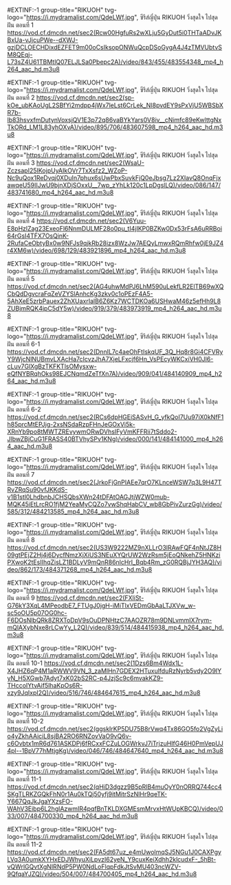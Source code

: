 #EXTINF:-1 group-title="RIKUOH" tvg-logo="https://i.mydramalist.com/QdeLWf.jpg", ซีรีส์ญี่ปุ่น RIKUOH วิ่งสุดใจ ไปสุดฝัน ตอนที่ 1
https://vod.cf.dmcdn.net/sec2(Rcw00HgfuRs2wXLju5GyDut5i0THTaADvJKBxUa-vJjcuPWe--dXWJ-gzjDCLOECHDixdEZFET9m00oCsIksopONWuQcpDSoGygA4J4zTMVUbtvSM8QEqj-L73sZ4U61TBMtlQ07ELJLSa0Pbepc2A)/video/843/455/483554348_mp4_h264_aac_hd.m3u8

#EXTINF:-1 group-title="RIKUOH" tvg-logo="https://i.mydramalist.com/QdeLWf.jpg", ซีรีส์ญี่ปุ่น RIKUOH วิ่งสุดใจ ไปสุดฝัน ตอนที่ 2
https://vod.cf.dmcdn.net/sec2(sp-kOe_ubKAoUgL2SBfYi2mdpp4jWx7leLst6CrLek_NI8pvdEY9sPxVjU5WBSbXR7b-lb83hsvxfmDutynVoxsjQV1E3p72q86vaBYkYars0V8iv__cNimfc89eKwlttgNxTkORd_LM1L83yhOXvA)/video/895/706/483607598_mp4_h264_aac_hd.m3u8

#EXTINF:-1 group-title="RIKUOH" tvg-logo="https://i.mydramalist.com/QdeLWf.jpg", ซีรีส์ญี่ปุ่น RIKUOH วิ่งสุดใจ ไปสุดฝัน ตอนที่ 3
https://vod.cf.dmcdn.net/sec2(WsaU-ZczsapI25IKojpUyAIkOVr7TxXsfz2_WZoP-Nc9uQox1ReDvqj0XDuIn7phux6sUwPbxSuvkFjQ0eJbsg7Lz2XIavQ8OnqFjxawqeU59IIJwU9bjnXDjSOxxU__7wp_zYhLk120c1LpDgslLQ)/video/086/147/483741680_mp4_h264_aac_hd.m3u8

#EXTINF:-1 group-title="RIKUOH" tvg-logo="https://i.mydramalist.com/QdeLWf.jpg", ซีรีส์ญี่ปุ่น RIKUOH วิ่งสุดใจ ไปสุดฝัน ตอนที่ 4
https://vod.cf.dmcdn.net/sec2(V6Yuu-E8pHzlZag23ExeoFl6NnmDULMF28o0pu_tI4jIKP0BZKw0Dx53rFsA6uRRBoi64rGsI4TFX7OsQinK-2RufaCeObtyBx0w9NFJs9qjkRb28izx8WzJw7AEQyLmwxRQmRhfw0jE9JZ4r4XM6w)/video/698/129/483921896_mp4_h264_aac_hd.m3u8

#EXTINF:-1 group-title="RIKUOH" tvg-logo="https://i.mydramalist.com/QdeLWf.jpg", ซีรีส์ญี่ปุ่น RIKUOH วิ่งสุดใจ ไปสุดฝัน ตอนที่ 5
https://vod.cf.dmcdn.net/sec2(AG4uhwMdPJ6LhM590uLekfLR2ElTB69wXQCbQdDgvcraFqZeVZYSlAnhcKg3zkv0c1oPEzF4A5-5AhXeE5zrbPauex2ZhXUaxrIalB6Z6Kz7WCTDKOa6USHwaM46z5efHh9L8ZUBjmRQK4jpC5dY5w)/video/919/379/483973919_mp4_h264_aac_hd.m3u8

#EXTINF:-1 group-title="RIKUOH" tvg-logo="https://i.mydramalist.com/QdeLWf.jpg", ซีรีส์ญี่ปุ่น RIKUOH วิ่งสุดใจ ไปสุดฝัน ตอนที่ 6-1
https://vod.cf.dmcdn.net/sec2(DnnIL7c4aeOhFtIskqUF_3Q_Hq8r8Gi4CFVRyY9WjcNlNUBmvLXAcHa7cIcvzJhA7XjeLFxcjf6Hn_VsPEcyWKCxiVH0Jl6-cLuv7GlXgBzTKFKTlsOMysxw-eQfNYBRqhOks98EJCNqmdZeTfXn7A)/video/909/041/484140909_mp4_h264_aac_hd.m3u8

#EXTINF:-1 group-title="RIKUOH" tvg-logo="https://i.mydramalist.com/QdeLWf.jpg", ซีรีส์ญี่ปุ่น RIKUOH วิ่งสุดใจ ไปสุดฝัน ตอนที่ 6-2
https://vod.cf.dmcdn.net/sec2(RCs6dpHGEiSASvH_G_yfkQoI7Uu97iX0kNfF1h85prcMtEPJjg-2xsNSdaRzpFHnJeGOxVi5k-XRnYb9po8tMWTZREvywmORwDVhsIFyVmKFFRii7tSddo2-JlbwZBjCuG1FRASS40BTVhySPv1KNg)/video/000/141/484141000_mp4_h264_aac_hd.m3u8

#EXTINF:-1 group-title="RIKUOH" tvg-logo="https://i.mydramalist.com/QdeLWf.jpg", ซีรีส์ญี่ปุ่น RIKUOH วิ่งสุดใจ ไปสุดฝัน ตอนที่ 7
https://vod.cf.dmcdn.net/sec2(JrkoFjGnPIAEe7qrO7KLnceWSW7q3L9H47TRvZRqSu90vfJKKdS-v1B1stl0LhdbnbJCHSQbsXWn24tDFAtOAGJtjWZW0mub-MQK45iEtLrcRO1fjM2YeaMyCQZo7vwShqHabCV_wb8GbPivZurzGg)/video/585/312/484213585_mp4_h264_aac_hd.m3u8

#EXTINF:-1 group-title="RIKUOH" tvg-logo="https://i.mydramalist.com/QdeLWf.jpg", ซีรีส์ญี่ปุ่น RIKUOH วิ่งสุดใจ ไปสุดฝัน ตอนที่ 8
https://vod.cf.dmcdn.net/sec2(US3W9222MZ9nXLLrO3lRAwFQF4nNtJZ8H09gtPEjZ2Hj4j6DycfNmzXjXiUS3NEuXYQrUW2WzRsm5jEoQNkehZ5HNKziPXwoK2tEsIIhqZisLZ1BDLyV9mQnR86nlcHrI_Bqb4Rm_zG0RQBjJYH3AQ)/video/862/173/484371268_mp4_h264_aac_hd.m3u8

#EXTINF:-1 group-title="RIKUOH" tvg-logo="https://i.mydramalist.com/QdeLWf.jpg", ซีรีส์ญี่ปุ่น RIKUOH วิ่งสุดใจ ไปสุดฝัน ตอนที่ 9
https://vod.cf.dmcdn.net/sec2(FXliSt-G76kY3XqL4MPeodbE7_FTUgJ0jgH-iMiTlxVEDmGbAaLTJXVw_w-sc5oOU5p07OG0hc-F6DOsNlbQRk8ZRXToDpV9sOuDPNHtzC7AAOZR78m9DNLvmmIX7rym-mQlAXybNxe8rLCwYy_L2Q)/video/839/514/484415938_mp4_h264_aac_hd.m3u8

#EXTINF:-1 group-title="RIKUOH" tvg-logo="https://i.mydramalist.com/QdeLWf.jpg", ซีรีส์ญี่ปุ่น RIKUOH วิ่งสุดใจ ไปสุดฝัน ตอนที่ 10-1
https://vod.cf.dmcdn.net/sec2(1Dzs6Bm4Wdx1L-X4JHZ6qP4M1aRWWV9VN_3_zaMlHn7GDEX2HTuxulfduRzNyrb5vdy2O9IYyN_H5XGwb7Adyt7xK02bS2RC-p4JzjSc9c6mvakKZ9-THccoIYtvAif5lhaKpOs6R-xzy9JqIxpI2Q)/video/516/746/484647615_mp4_h264_aac_hd.m3u8

#EXTINF:-1 group-title="RIKUOH" tvg-logo="https://i.mydramalist.com/QdeLWf.jpg", ซีรีส์ญี่ปุ่น RIKUOH วิ่งสุดใจ ไปสุดฝัน ตอนที่ 10-2
https://vod.cf.dmcdn.net/sec2(ggskIrKP5DU75B8rVwq4Tx86GO5fo2VgZyLio4yZkhAAiciL8sjBA2RO6RNZovVaO9vQ6v-c6Ovbtx1mR6d761ASKDPj6fRCxxFCZuLOGWrkvJ7iTrjzuHIfG46H0PmVepUJ4pl--1BpV77hMtjgKg)/video/046/746/484647640_mp4_h264_aac_hd.m3u8

#EXTINF:-1 group-title="RIKUOH" tvg-logo="https://i.mydramalist.com/QdeLWf.jpg", ซีรีส์ญี่ปุ่น RIKUOH วิ่งสุดใจ ไปสุดฝัน ตอนที่ 11-1
https://vod.cf.dmcdn.net/sec2(qHiD3dgzz9B5pRlB4muOyY0nORRQ744cc4SKgTLRKZGQkFhN0r1Au0kTQj50yfj9itMitrSzNlHr9qeTK-Y667QqJkJgaYXzsFO-WAhV3Eibp6L2hglAzwmIR4pqfBnTKLDXGMEsmMrvxHtWUpKBCQ)/video/033/007/484700330_mp4_h264_aac_hd.m3u8

#EXTINF:-1 group-title="RIKUOH" tvg-logo="https://i.mydramalist.com/QdeLWf.jpg", ซีรีส์ญี่ปุ่น RIKUOH วิ่งสุดใจ ไปสุดฝัน ตอนที่ 11-2
https://vod.cf.dmcdn.net/sec2(FA5dt67uz_e4mUwolmqSJ5NGu1J0CAXPgyLVq3A0umkXYHxEDJWhyuXiLpvzI62yeN_Y9cuxKeiXdhh2klcudxF-_5hBt-vQWrlGQvtXgNIRNdP5PW0NdLoFlqpFdkJtSvMU403ncWZV-9QfqaYJZQ)/video/504/007/484700405_mp4_h264_aac_hd.m3u8
